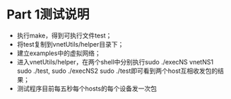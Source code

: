 # Part 1测试说明
- 执行make，得到可执行文件test；
- 将test复制到vnetUtils/helper目录下；
- 建立examples中的虚拟网络；
- 进入vnetUtils/helper，在两个shell中分别执行sudo ./execNS vnetNS1 sudo ./test, sudo ./execNS2 sudo ./test即可看到两个host互相收发包的结果；
- 测试程序目前每五秒每个hosts的每个设备发一次包
